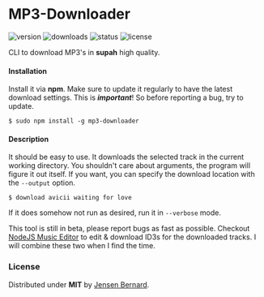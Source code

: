 # MP3-Downloader

![version](https://img.shields.io/npm/v/mp3-downloader.svg)
![downloads](https://img.shields.io/npm/dt/mp3-downloader.svg)
![status](https://img.shields.io/badge/version-beta-green.svg)
![license](https://img.shields.io/npm/l/mp3-downloader.svg)


CLI to download MP3's in **supah** high quality.

#### Installation

Install it via **npm**. Make sure to update it regularly to have the latest download settings. This is ***important***! So before reporting a bug, try to update.

```
$ sudo npm install -g mp3-downloader
```

#### Description

It should be easy to use. It downloads the selected track in the current working directory. You shouldn't care about arguments, the program will figure it out itself. If you want, you can specify the download location with the `--output` option.

```
$ download avicii waiting for love
```

If it does somehow not run as desired, run it in `--verbose` mode.

This tool is still in beta, please report bugs as fast as possible. Checkout [NodeJS Music Editor](https://github.com/Jense5/NodeJS-Music-Editor) to edit & download ID3s for the downloaded tracks. I will combine these two when I find the time.

### License

Distributed under **MIT** by [Jensen Bernard](https://github.com/Jense5).
